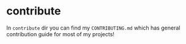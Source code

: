 # contribute

In `contribute` dir you can find my `CONTRIBUTING.md` which has general contribution guide for most of my projects!
